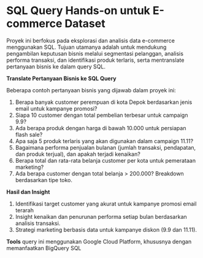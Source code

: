 # SQL Query Hands-on untuk E-commerce Dataset

Proyek ini berfokus pada eksplorasi dan analisis data e-commerce menggunakan SQL. Tujuan utamanya adalah untuk mendukung pengambilan keputusan bisnis melalui segmentasi pelanggan, analisis performa transaksi, dan identifikasi produk terlaris, serta mentranslate pertanyaan bisnis ke dalam query SQL.

**Translate Pertanyaan Bisnis ke SQL Query**

Beberapa contoh pertanyaan bisnis yang dijawab dalam proyek ini:
1. Berapa banyak customer perempuan di kota Depok berdasarkan jenis email untuk kampanye promosi?
2. Siapa 10 customer dengan total pembelian terbesar untuk campaign 9.9?
3. Ada berapa produk dengan harga di bawah 10.000 untuk persiapan flash sale?
4. Apa saja 5 produk terlaris yang akan digunakan dalam campaign 11.11?
5. Bagaimana performa penjualan bulanan (jumlah transaksi, pendapatan, dan produk terjual), dan apakah terjadi kenaikan?
6. Berapa total dan rata-rata belanja customer per kota untuk pemerataan marketing?
7. Ada berapa customer dengan total belanja > 200.000? Breakdown berdasarkan tipe toko.

**Hasil dan Insight**
1. Identifikasi target customer yang akurat untuk kampanye promosi email terarah
2. Insight kenaikan dan penurunan performa setiap bulan berdasarkan analisis transaksi.
3. Strategi marketing berbasis data untuk kampanye diskon (9.9 dan 11.11).

**Tools**
query ini menggunakan Google Cloud Platform, khususnya dengan memanfaatkan BigQuery SQL
